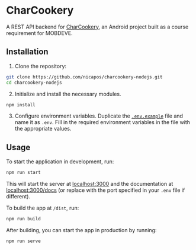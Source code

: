 # CharCookery

A REST API backend for [CharCookery](https://github.com/CheaFernandez/MOBDEVE_CharCookery), an Android project built as a course requirement for MOBDEVE.

## Installation

1. Clone the repository:
```bash
git clone https://github.com/nicapos/charcookery-nodejs.git
cd charcookery-nodejs
```

2. Initialize and install the necessary modules.
```bash
npm install
```

3. Configure environment variables. Duplicate the [`.env.example`](./.env.example) file and name it as `.env`. Fill in the required environment variables in the file with the appropriate values.

## Usage
To start the application in development, run:
```bash
npm run start
```

This will start the server at [localhost:3000](http://localhost:3000) and the documentation at [localhost:3000/docs](http://localhost:3000/docs) (or replace with the port specified in your `.env` file if different).

To build the app at `/dist`, run:
```bash
npm run build
```

After building, you can start the app in production by running:
```bash
npm run serve
```

<!-- Source: https://dev.to/wizdomtek/typescript-express-building-robust-apis-with-nodejs-1fln -->